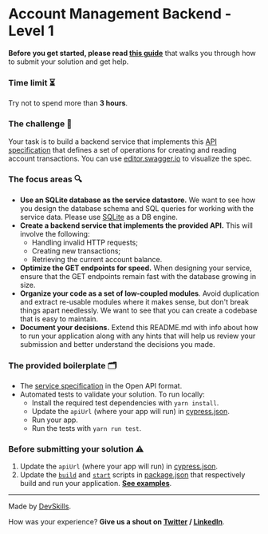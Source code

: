 # Account Management Backend - Level 1

**Before you get started, please read [this guide](https://www.notion.so/Get-started-with-your-assignment-dade100d93054a6db1036ce294bdaeb6)** that walks you through how to submit your solution and get help.

### Time limit ⏳

Try not to spend more than **3 hours**.

### The challenge 🎯

Your task is to build a backend service that implements this [API specification](api-specification.yml) that defines a set of operations for creating and reading account transactions. You can use [editor.swagger.io](https://editor.swagger.io/) to visualize the spec.

### The focus areas 🔍
- **Use an SQLite database as the service datastore.** We want to see how you design the database schema and SQL queries for working with the service data. Please use [SQLite](https://www.sqlite.org/index.html) as a DB engine.
- **Create a backend service that implements the provided API.** This will involve the following:
  - Handling invalid HTTP requests;
  - Creating new transactions;
  - Retrieving the current account balance.
- **Optimize the GET endpoints for speed.** When designing your service, ensure that the GET endpoints remain fast with the database growing in size.
- **Organize your code as a set of low-coupled modules**. Avoid duplication and extract re-usable modules where it makes sense, but don't break things apart needlessly. We want to see that you can create a codebase that is easy to maintain.
- **Document your decisions.** Extend this README.md with info about how to run your application along with any hints that will help us review your submission and better understand the decisions you made.

### The provided boilerplate 🗂
* The [service specification](api-specification.yml) in the Open API format.
* Automated tests to validate your solution. To run locally:
  * Install the required test dependencies with `yarn install`.
  * Update the `apiUrl` (where your app will run) in [cypress.json](cypress.json).
  * Run your app.
  * Run the tests with `yarn run test`.
  
### Before submitting your solution ⚠️
1. Update the `apiUrl` (where your app will run) in [cypress.json](cypress.json).
2. Update the [`build`](package.json#L5) and [`start`](package.json#L6) scripts in [package.json](package.json) that respectively build and run your application. **[See examples](https://www.notion.so/devskills/Backend-78f49bea524148228f29ceb446157474)**.

---

Made by [DevSkills](https://devskills.co). 

How was your experience? **Give us a shout on [Twitter](https://twitter.com/DevSkillsHQ) / [LinkedIn](https://www.linkedin.com/company/devskills)**.
